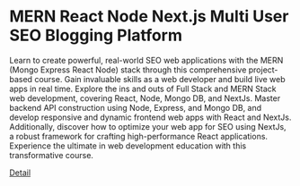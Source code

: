 # MERN React Node Next.js Multi User SEO Blogging Platform

Learn to create powerful, real-world SEO web applications with the MERN (Mongo Express React Node) stack through this comprehensive project-based course. Gain invaluable skills as a web developer and build live web apps in real time. Explore the ins and outs of Full Stack and MERN Stack web development, covering React, Node, Mongo DB, and NextJs. Master backend API construction using Node, Express, and Mongo DB, and develop responsive and dynamic frontend web apps with React and NextJs. Additionally, discover how to optimize your web app for SEO using NextJs, a robust framework for crafting high-performance React applications. Experience the ultimate in web development education with this transformative course. 

[Detail](https://eduitfree.com/courses/mern-react-node-next-js-multi-user-seo-blogging-platform)